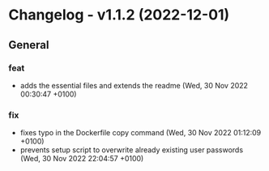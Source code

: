 # Changelog - v1.1.2 (2022-12-01)

## General

### feat

- adds the essential files and extends the readme (Wed, 30 Nov 2022 00:30:47 +0100)

### fix

- fixes typo in the Dockerfile copy command (Wed, 30 Nov 2022 01:12:09 +0100)
- prevents setup script to overwrite already existing user passwords (Wed, 30 Nov 2022 22:04:57 +0100)
